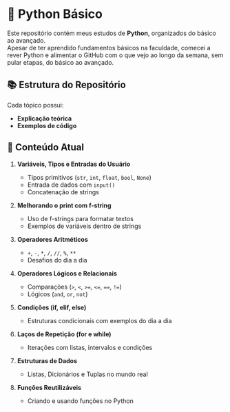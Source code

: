 # 🐍 Python Básico

Este repositório contém meus estudos de **Python**, organizados do básico ao avançado.  
Apesar de ter aprendido fundamentos básicos na faculdade, comecei a rever Python e alimentar o GitHub com o que vejo ao longo da semana, sem pular etapas, do básico ao avançado.

## 📚 Estrutura do Repositório
Cada tópico possui:
- **Explicação teórica**
- **Exemplos de código**

## 📂 Conteúdo Atual

1. **Variáveis, Tipos e Entradas do Usuário**  
   - Tipos primitivos (`str`, `int`, `float`, `bool`, `None`)
   - Entrada de dados com `input()`
   - Concatenação de strings

2. **Melhorando o print com f-string**  
   - Uso de f-strings para formatar textos
   - Exemplos de variáveis dentro de strings

3. **Operadores Aritméticos**  
   - `+`, `-`, `*`, `/`, `//`, `%`, `**`
   - Desafios do dia a dia

4. **Operadores Lógicos e Relacionais**  
   - Comparações (`>`, `<`, `>=`, `<=`, `==`, `!=`)
   - Lógicos (`and`, `or`, `not`)

5. **Condições (if, elif, else)**  
   - Estruturas condicionais com exemplos do dia a dia

6. **Laços de Repetição (for e while)**  
   - Iterações com listas, intervalos e condições

7. **Estruturas de Dados**  
   - Listas, Dicionários e Tuplas no mundo real

8. **Funções Reutilizáveis**  
   - Criando e usando funções no Python


